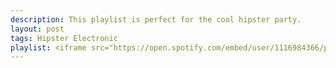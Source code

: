 ```yaml
---
description: This playlist is perfect for the cool hipster party.
layout: post
tags: Hipster Electronic
playlist: <iframe src="https://open.spotify.com/embed/user/1116984366/playlist/5guOek8GZcORp2NfzWua5T" width="300" height="380" frameborder="0" allowtransparency="true" allow="encrypted-media"></iframe>
---
```

